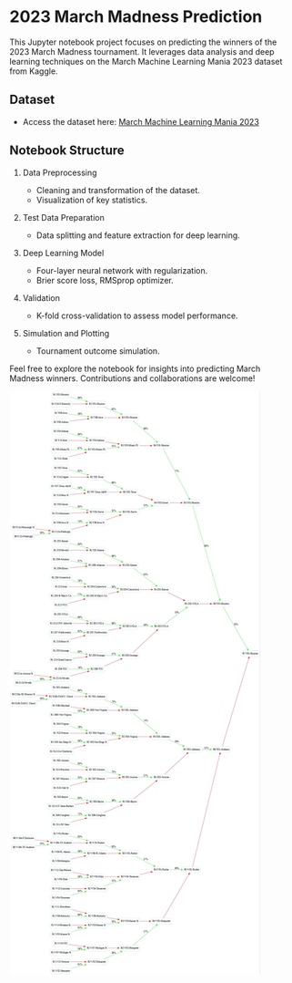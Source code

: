 # 2023 March Madness Prediction

This Jupyter notebook project focuses on predicting the winners of the 2023 March Madness tournament. It leverages data analysis and deep learning techniques on the March Machine Learning Mania 2023 dataset from Kaggle.

## Dataset
- Access the dataset here: [March Machine Learning Mania 2023](https://www.kaggle.com/competitions/march-machine-learning-mania-2023/data)

## Notebook Structure
1. Data Preprocessing
   - Cleaning and transformation of the dataset.
   - Visualization of key statistics.
   
2. Test Data Preparation
   - Data splitting and feature extraction for deep learning.

3. Deep Learning Model
   - Four-layer neural network with regularization.
   - Brier score loss, RMSprop optimizer.

4. Validation
   - K-fold cross-validation to assess model performance.

5. Simulation and Plotting
   - Tournament outcome simulation.

Feel free to explore the notebook for insights into predicting March Madness winners. Contributions and collaborations are welcome!

![March Madness](march_madness.jpg)
